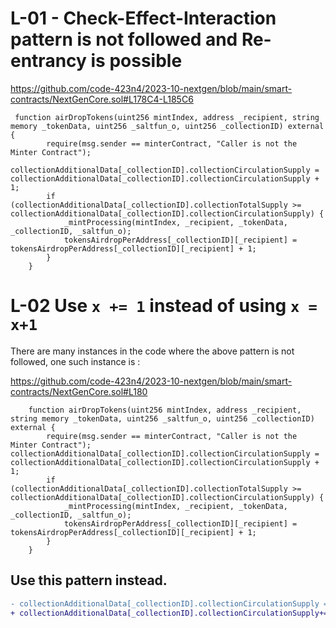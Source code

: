 # L-01 - Check-Effect-Interaction pattern is not followed and Re-entrancy is possible

https://github.com/code-423n4/2023-10-nextgen/blob/main/smart-contracts/NextGenCore.sol#L178C4-L185C6

```solidity
 function airDropTokens(uint256 mintIndex, address _recipient, string memory _tokenData, uint256 _saltfun_o, uint256 _collectionID) external {
        require(msg.sender == minterContract, "Caller is not the Minter Contract");
        collectionAdditionalData[_collectionID].collectionCirculationSupply = collectionAdditionalData[_collectionID].collectionCirculationSupply + 1;
        if (collectionAdditionalData[_collectionID].collectionTotalSupply >= collectionAdditionalData[_collectionID].collectionCirculationSupply) {
            _mintProcessing(mintIndex, _recipient, _tokenData, _collectionID, _saltfun_o);
            tokensAirdropPerAddress[_collectionID][_recipient] = tokensAirdropPerAddress[_collectionID][_recipient] + 1;
        }
    }
```

# L-02 Use `x += 1` instead of using `x = x+1`

There are many instances in the code where the above pattern is not followed, one such instance is :

https://github.com/code-423n4/2023-10-nextgen/blob/main/smart-contracts/NextGenCore.sol#L180

```solidity
    function airDropTokens(uint256 mintIndex, address _recipient, string memory _tokenData, uint256 _saltfun_o, uint256 _collectionID) external {
        require(msg.sender == minterContract, "Caller is not the Minter Contract");
collectionAdditionalData[_collectionID].collectionCirculationSupply = collectionAdditionalData[_collectionID].collectionCirculationSupply + 1;
        if (collectionAdditionalData[_collectionID].collectionTotalSupply >= collectionAdditionalData[_collectionID].collectionCirculationSupply) {
            _mintProcessing(mintIndex, _recipient, _tokenData, _collectionID, _saltfun_o);
            tokensAirdropPerAddress[_collectionID][_recipient] = tokensAirdropPerAddress[_collectionID][_recipient] + 1;
        }
    }
```
## Use this pattern instead.
```diff
- collectionAdditionalData[_collectionID].collectionCirculationSupply = collectionAdditionalData[_collectionID].collectionCirculationSupply + 1;
+ collectionAdditionalData[_collectionID].collectionCirculationSupply+= 1 ;
```